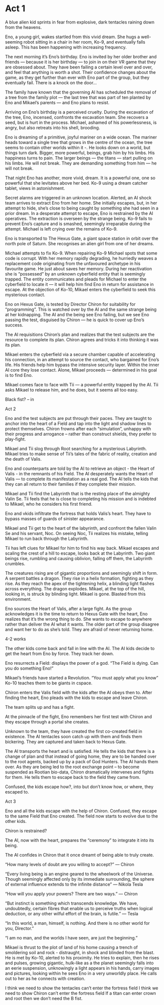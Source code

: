 <!-- TITLE: V 2 -->
<!-- SUBTITLE: A quick summary of V 2 -->

# Act 1
A blue alien kid sprints in fear from explosive, dark tentacles raining down from the heavens. 

Eno, a young girl, wakes startled from this vivid dream. She hugs a well-seeming robot sitting in a chair in her room, Ko-9, and eventually falls asleep. This has been happening with increasing frequency.

The next morning it’s Eno’s birthday. Eno is invited by her older brother and friends — because it is her birthday — to join in on their VR game that they are obsessed about. They have been failing a certain level over and over, and feel that anything is worth a shot. Their confidence changes about the game, as they get further than ever with Eno part of the group, but they eventually fail. There is a knock on the door…

The family have known that the governing AI has scheduled the removal of a tree from the family plot — the last tree that was part of ten planted by Eno and Mikael’s parents — and Eno plans to resist. 

Arriving on Eno’s birthday is a perceived cruelty. During the excavation of the tree, Eno, incensed, confronts the excavation team. She recovers a seed, but is hurt in the process. Michael, ashamed of his powerlessness, is angry, but also retreats into his shell, brooding.

Eno is dreaming of a primitive, joyful mariner on a wide ocean. The mariner heads toward a single tree that grows in the centre of the ocean, the tree seems to contain other worlds within it -. He looks down on a world, but things turn dark. Bigger, more powerful, beings, grab him by his limbs. His happiness turns to pain. The larger beings — the titans — start pulling on his limbs. He will not break. They are demanding something from him — he will not break. 

That night Eno has another, more vivid, dream. It is a powerful one, one so powerful that she levitates above her bed. Ko-9 using a dream catcher tablet, views in astonishment. 

Secret alarms are triggered in an unknown location. Alerted, an AI shock team arrives to extract Eno from her home. She initially escapes, but, in her attempt to hide, she’s close to being caught by something she had seen in a prior dream. In a desperate attempt to escape, Eno is restrained by the AI operatives. The extraction is overseen by the strange being. Ko-9 fails to prevent Eno’s capture and is smashed, seemingly irreparable during the attempt. Michael is left crying over the remains of Ko-9.

Eno is transported to The Hexus Gate, a giant space station in orbit over the north pole of Saturn. She recognises an alien girl from one of her dreams. 

Michael attempts to fix Ko-9. When repairing Ko-9 Michael spots that some code is corrupt. With her memory rapidly degrading, he hurriedly weaves a replacement code originating from the unfavoured archetype in his favourite game. He just about saves her memory. During her reactivation she is “possessed” by an unknown cyberfield entity that is seemingly trapped. The entity communicates and pleads for Michael to enter the cyberfield to locate it — it will help him find Eno in return for assistance in escape. At the objection of Ko-10, Mikael enters the cyberfield to seek this mysterious contact.

Eno on Hexus Gate, is tested by Director Chiron for suitability for “programming”. This is watched over by the AI and the same strange being at her kidnapping. The AI and the being see Eno failing, but we see Eno passing the test, disguised by Chiron — he is quick to cover up Eno’s success. 

The AI requisitions Chiron’s plan and realizes that the test subjects are the resource to complete its plan. Chiron agrees and tricks it into thinking it was its plan. 

Mikael enters the cyberfield via a secure chamber capable of accelerating his connection, in an attempt to source the contact, who bargained for Eno’s life. His friends help him bypass the intensive security layer. Within the inner AI core they lose contact. Alone, Mikael proceeds — determined in his goal is to find Eno. 

Mikael comes face to face with Tii — a powerful entity trapped by the AI. Tii asks Mikael to release him, and he does, but it seems all too easy.

Black fist? – in 

Act 2

Eno and the test subjects are put through their paces. They are taught to anchor into the heart of a Field and tap into the light and shadow lines to protect themselves. Chiron frowns after each “simulation”, unhappy with their progress and arrogance – rather than construct shields, they prefer to play-fight. 

Mikael and Tii slog through Root searching for a mysterious Labyrinth. Mikael tries to make sense of Tii’s tales of the fabric of reality, creation and the death of Valis. 

Eno and counterparts are told by the AI to retrieve an object - the Heart of Valis -  in the remnants of his Field. The AI desperately wants the Heart of Valis — to complete its manifestation as a real god. The AI tells the kids that they can all return to their families if they complete their mission. 

Mikael and Tii find the Labyrinth that is the resting place of the almighty Valin Se. Tii feels that he is close to completing his mission and is indebted to Mikael, who he considers his first friend. 

Eno and vkids infiltrate the fortress that holds Valis’s heart. They have to bypass masses of guards of sinister appearance. 

Mikael and Tii get to the heart of the labyrinth, and confront the fallen Valin Se and his servant, Noc. On seeing Noc, Tii realizes his mistake, telling Mikael to run back through the Labyrinth. 

Tii has left clues for Mikael for him to find his way back. Mikael escapes and scaling the crest of a hill to escape, looks back at the Labyrinth. Two giant beings rise, rumbling and causing oblivion, falling off them, the Labyrinth crumbles. 

The creatures rising are of gigantic proportions and seemingly shift in form. A serpent battles a dragon. They rise in a helix formation, fighting as they rise. As they reach the apex of the tightening helix, a blinding light flashes across everything. The dragon explodes. Mikael, at the top of the hill, looking in, is struck by blinding light. Mikael is gone. Blasted from this environment. 

Eno sources the Heart of Valis, after a large fight. As the group acknowledges it is the time to return to Hexus Gate with the heart, Eno realizes that it’s the wrong thing to do. She wants to escape to anywhere rather than deliver the AI what it wants. The older part of the group disagree and want her to do as she’s told. They are afraid of never returning home. 

4-2 works 

The other kids come back and fall in line with the AI. The AI kids decide to get the heart from Eno by force. They track her down.  

Eno resurrects a Field: displays the power of a god. “The Field is dying. Can you do something Eno!” 

Mikael’s friends have started a Revolution. “You must apply what you know” Ko-10 teaches them to be giants in cspace. 

Chiron enters the Valis field with the kids after the AI obeys then to. After finding the heart, Eno pleads with the kids to escape and leave Chiron. 

The team splits up and has a fight. 

At the pinnacle of the fight, Eno remembers her first test with Chiron and they escape through a portal she creates. 

Unknown to the team, they have created the first co-created field in existence. The AI tentacles soon catch up with them and finds them bickering. They are captured and taken back to Hexus Gate. 

The AI transports the heart and is satisfied. He tells the kids that there is a change of plan and that instead of going home, they are to be handed over to the root agents, backed up by a pack of God Hunters. The AI hands them over. As they are being led to the root exchange point – to become suspended as Rootian bio-data, Chiron dramatically intervenes and fights for them. He tells them to escape back to the field they came from. 

Confused, the kids escape how?, into but don’t know how, or where, they escaped to.

Act 3

Eno and all the kids escape with the help of Chiron. Confused, they escape to the same Field that Eno created. The field now starts to evolve due to the other kids.

Chiron is restrained?

The AI, now with the heart, prepares the “ceremony” to integrate it into its being.

The AI confides in Chiron that it once dreamt of being able to truly create. 

“How many levels of doubt are you willing to accept?” — Chiron

“Every living being is an engine geared to the wheelwork of the Universe. Though seemingly affected only by its immediate surrounding, the sphere of external influence extends to the infinite distance” — Nikola Tesla

“How will you apply your powers? There are two ways.” — Chiron

“But instinct is something which transcends knowledge. We have, undoubtedly, certain fibres that enable us to perceive truths when logical deduction, or any other wilful effort of the brain, is futile.” — Tesla

“In this world, a man, himself, is nothing. And there is no other world for you, Director.” 

“I am no man, and the worlds I have seen, are just the beginning.” 

Mikael is thrust to the plot of land of his home causing a trench of smoldering soil and rock - distraught, in shock and blinded from the blast. He is met by Ko-10, alerted to his proximity. He tries to explain, then he rises and pulses, growing gigantic, hulk-like as a the planet seemingly falls into an eerie suspension, unknowingly a light appears in his hands, carry images and pictures, looking within he sees Eno in a very unworldly place. He calls out to her as he connects with creation. 

I think we need to show the tentacles can’t enter the fortress field
I think we need to show Chiron can’t enter the fortress field 
If a titan can enter crown and root then we don’t need the B fist.